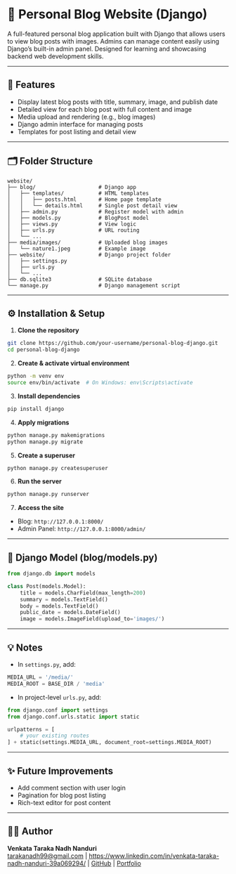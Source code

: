 # 📝 Personal Blog Website (Django)

A full-featured personal blog application built with Django that allows users to view blog posts with images. Admins can manage content easily using Django’s built-in admin panel. Designed for learning and showcasing backend web development skills.

---

## 🔧 Features

- Display latest blog posts with title, summary, image, and publish date  
- Detailed view for each blog post with full content and image  
- Media upload and rendering (e.g., blog images)  
- Django admin interface for managing posts  
- Templates for post listing and detail view  

---

## 🗂️ Folder Structure

```
website/
├── blog/                    # Django app
│   ├── templates/           # HTML templates
│   │   ├── posts.html       # Home page template
│   │   └── details.html     # Single post detail view
│   ├── admin.py             # Register model with admin
│   ├── models.py            # BlogPost model
│   ├── views.py             # View logic
│   ├── urls.py              # URL routing
│   └── ...
├── media/images/            # Uploaded blog images
│   └── nature1.jpeg         # Example image
├── website/                 # Django project folder
│   ├── settings.py
│   ├── urls.py
│   └── ...
├── db.sqlite3               # SQLite database
└── manage.py                # Django management script
```

---

## ⚙️ Installation & Setup

1. **Clone the repository**
```bash
git clone https://github.com/your-username/personal-blog-django.git
cd personal-blog-django
```

2. **Create & activate virtual environment**
```bash
python -m venv env
source env/bin/activate  # On Windows: env\Scripts\activate
```

3. **Install dependencies**
```bash
pip install django
```

4. **Apply migrations**
```bash
python manage.py makemigrations
python manage.py migrate
```

5. **Create a superuser**
```bash
python manage.py createsuperuser
```

6. **Run the server**
```bash
python manage.py runserver
```

7. **Access the site**
- Blog: `http://127.0.0.1:8000/`
- Admin Panel: `http://127.0.0.1:8000/admin/`

---

## 🧱 Django Model (blog/models.py)

```python
from django.db import models

class Post(models.Model):
    title = models.CharField(max_length=200)
    summary = models.TextField()
    body = models.TextField()
    public_date = models.DateField()
    image = models.ImageField(upload_to='images/')
```

---

## 💡 Notes

- In `settings.py`, add:
```python
MEDIA_URL = '/media/'
MEDIA_ROOT = BASE_DIR / 'media'
```

- In project-level `urls.py`, add:
```python
from django.conf import settings
from django.conf.urls.static import static

urlpatterns = [
    # your existing routes
] + static(settings.MEDIA_URL, document_root=settings.MEDIA_ROOT)
```

---

## ✨ Future Improvements

- Add comment section with user login  
- Pagination for blog post listing  
- Rich-text editor for post content  

---

## 🙋‍♂️ Author

**Venkata Taraka Nadh Nanduri**  
tarakanadh99@gmail.com | https://www.linkedin.com/in/venkata-taraka-nadh-nanduri-39a069294/ | [GitHub](https://github.com/tarakanadhnanduri99) | [Portfolio](https://tarakanadh-portfolio.netlify.app)
